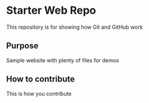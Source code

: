 # Starter Web Repo

This repository is for showing how Git and GitHub work

## Purpose

Sample website with plenty of files for demos

## How to contribute

This is how you contribute